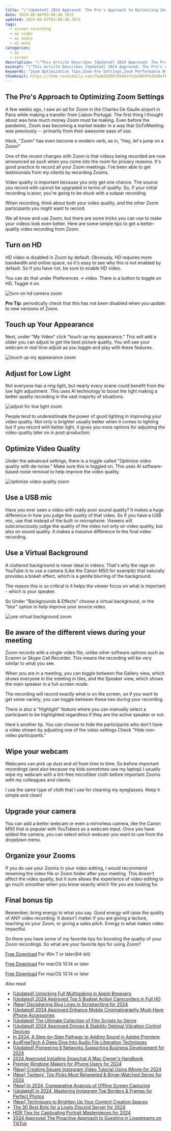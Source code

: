 ```yaml
---
title: "\"[Updated] 2024 Approved  The Pro's Approach to Optimizing Zoom Settings\""
date: 2024-06-06T03:08:48.767Z
updated: 2024-06-07T03:08:48.767Z
tags: 
  - screen-recording
  - ai video
  - ai audio
  - ai auto
categories: 
  - ai
  - screen
description: "\"This Article Describes [Updated] 2024 Approved: The Pro's Approach to Optimizing Zoom Settings\""
excerpt: "\"This Article Describes [Updated] 2024 Approved: The Pro's Approach to Optimizing Zoom Settings\""
keywords: "Zoom Optimization Tips,Zoom Pro Settings,Zoom Performance Boost,Zoom Efficiency Guide,Zoom Usage Techniques,Zoom Best Practices,Zoom Enhancement Strategies"
thumbnail: https://thmb.techidaily.com/7ba02d2067d54837e1bd869f645984fb69141a6a34b2694ff1529f9b0220b04e.jpg
---
```


## The Pro's Approach to Optimizing Zoom Settings

A few weeks ago, I saw an ad for Zoom in the Charles De Gaulle airport in Paris while making a transfer from Lisbon Portugal. The first thing I thought about was how much money Zoom must be making. Even before the pandemic, Zoom was becoming a market leader in a way that GoToMeeting was previously -- primarily from their awesome ease of use.

Heck, "Zoom" has even become a modern verb, as in, “Hey, let's jump on a Zoom!"

One of the recent changes with Zoom is that videos being recorded are now announced as such when you come into the room for privacy reasons. It's good practice to record all your Zoom meetings. I've been able to get testimonials from my clients by recording Zooms.

Video quality is important because you only get one chance. The source you record with cannot be upgraded in terms of quality. So, if your initial recording is poor, you're going to be stuck with a subpar recording.

When recording, think about both your video quality, and the other Zoom participants you might want to record.

We all know and use Zoom, but there are some tricks you can use to make your videos look even better. Here are some simple tips to get a better-quality video recording from Zoom.

## Turn on HD

HD video is disabled in Zoom by default. Obviously, HD requires more bandwidth and online space, so it's easy to see why this is not enabled by default. So if you have not, be sure to enable HD video.

You can do that under Preferences -> video. There is a button to toggle on HD. Toggle it on.

![turn on hd camera zoom](https://images.wondershare.com/filmora/article-images/2022/11/turn-on-hd-camera-zoom.jpg)

**Pro Tip**: periodically check that this has not been disabled when you update to new versions of Zoom.

## Touch up Your Appearance

Next, under "My Video" click "touch up my appearance." This will add a slider you can adjust to get the best picture quality. You will see your webcam in real time adjust as you toggle and play with these features.

![touch up my appearance zoom](https://images.wondershare.com/filmora/article-images/2022/11/touch-up-my-appearance-zoom.jpg)

## Adjust for Low Light

Not everyone has a ring light, but nearly every scene could benefit from the low light adjustment. This uses AI technology to boost the light making a better quality recording in the vast majority of situations.

![adjust for low light zoom](https://images.wondershare.com/filmora/article-images/2022/11/adjust-for-low-light-zoom.jpg)

People tend to underestimate the power of good lighting in improving your video quality. Not only is brighter usually better when it comes to lighting but if you record with better light, it gives you more options for adjusting the video quality later on in post-production.

## Optimize Video Quality

Under the advanced settings, there is a toggle called "Optimize video quality with de-noise." Make sure this is toggled on. This uses AI software-based noise removal to help improve the video quality.

![optimize video quality zoom](https://images.wondershare.com/filmora/article-images/2022/11/optimize-video-quality-zoom.jpg)

## Use a USB mic

Have you ever seen a video with really poor sound quality? It makes a huge difference in how you judge the quality of that video. So if you have a USB mic, use that instead of the built-in microphone. Viewers will subconsciously judge the quality of the video not only on video quality, but also on sound quality. It makes a massive difference to the final video recording.

## Use a Virtual Background

A cluttered background is never ideal in videos. That's why the rage on YouTube is to use a camera (Like the Canon M50 for example) that naturally provides a bokeh effect, which is a gentle blurring of the background.

The reason this is so critical is it helps the viewer focus on what is important - which is your speaker.

So Under "Backgrounds & Effects" choose a virtual background, or the "blur" option to help improve your source video.

![use virtual background zoom](https://images.wondershare.com/filmora/article-images/2022/11/use-virtual-background-zoom.jpg)

## Be aware of the different views during your meeting

Zoom records with a single video file, unlike other software options such as Ecamm or Skype Call Recorder. This means the recording will be very similar to what you see.

When you are in a meeting, you can toggle between the Gallery view, which shows everyone in the meeting in tiles, and the Speaker view, which shows the main speaker in a full-screen mode.

The recording will record exactly what is on the screen, so if you want to get some variety, you can toggle between these two during your recording.

There is also a “Highlight” feature where you can manually select a participant to be highlighted regardless if they are the active speaker or not.

Here's another tip. You can choose to hide the participants who don't have a video stream by adjusting one of the video settings Check "Hide non-video participants."

## Wipe your webcam

Webcams can pick up dust and oil from time to time. So before important recordings (and also because my kids sometimes use my laptop) I usually wipe my webcam with a lint-free microfiber cloth before important Zooms with my colleagues and clients.

I use the same type of cloth that I use for cleaning my eyeglasses. Keep it simple and clean!

## Upgrade your camera

You can add a better webcam or even a mirrorless camera, like the Canon M50 that is popular with YouTubers as a webcam input. Once you have added the camera, you can select which webcam you want to use from the dropdown menu.

## Organize your Zooms

If you do use your Zooms in your video editing, I would recommend renaming the video file or Zoom folder after your meeting. This doesn't affect the video quality, but it sure allows the experience of video editing to go much smoother when you know exactly which file you are looking for.

## Final bonus tip

Remember, bring energy to what you say. Good energy will raise the quality of ANY video recording. It doesn't matter if you are giving a lecture, teaching on your Zoom, or giving a sales pitch. Energy is what makes video impactful.

So there you have some of my favorite tips for boosting the quality of your Zoom recordings. So what are your favorite tips for using Zoom?

[Free Download](https://tools.techidaily.com/wondershare/filmora/download/) For Win 7 or later(64-bit)

[Free Download](https://tools.techidaily.com/wondershare/filmora/download/) For macOS 10.14 or later

[Free Download](https://tools.techidaily.com/wondershare/filmora/download/) For macOS 10.14 or later

<ins class="adsbygoogle"
     style="display:block"
     data-ad-format="autorelaxed"
     data-ad-client="ca-pub-7571918770474297"
     data-ad-slot="1223367746"></ins>

<ins class="adsbygoogle"
     style="display:block"
     data-ad-format="autorelaxed"
     data-ad-client="ca-pub-7571918770474297"
     data-ad-slot="1223367746"></ins>



<ins class="adsbygoogle"
     style="display:block"
     data-ad-client="ca-pub-7571918770474297"
     data-ad-slot="8358498916"
     data-ad-format="auto"
     data-full-width-responsive="true"></ins>


<span class="atpl-alsoreadstyle">Also read:</span>
<div><ul>
<li><a href="https://vp-tips.techidaily.com/updated-unlocking-full-multitasking-in-apple-browsers/"><u>[Updated] Unlocking Full Multitasking in Apple Browsers</u></a></li>
<li><a href="https://vp-tips.techidaily.com/updated-2024-approved-top-5-budget-action-camcorders-in-full-hd/"><u>[Updated] 2024 Approved  Top 5 Budget Action Camcorders in Full HD</u></a></li>
<li><a href="https://vp-tips.techidaily.com/new-deciphering-slug-lines-in-scriptwriting-for-2024/"><u>[New] Deciphering Slug Lines in Scriptwriting for 2024</u></a></li>
<li><a href="https://vp-tips.techidaily.com/updated-2024-approved-enhance-mobile-cinematography-must-have-iphone-accessories/"><u>[Updated] 2024 Approved  Enhance Mobile Cinematography  Must-Have iPhone Accessories</u></a></li>
<li><a href="https://vp-tips.techidaily.com/updated-the-ultimate-collection-of-film-scripts-by-genre/"><u>[Updated] The Ultimate Collection of Film Scripts by Genre</u></a></li>
<li><a href="https://vp-tips.techidaily.com/updated-2024-approved-drones-and-stability-optimal-vibration-control-devices/"><u>[Updated] 2024 Approved  Drones & Stability  Optimal Vibration Control Devices</u></a></li>
<li><a href="https://vp-tips.techidaily.com/in-2024-a-step-by-step-pathway-to-adding-sound-in-adobe-premiere/"><u>In 2024, A Step-by-Step Pathway to Adding Sound in Adobe Premiere</u></a></li>
<li><a href="https://vp-tips.techidaily.com/audfreetech-a-deep-dive-into-audio-file-liberation-techniques/"><u>AudFreeTech  A Deep Dive Into Audio File Liberation Techniques</u></a></li>
<li><a href="https://vp-tips.techidaily.com/updated-pioneering-6-networks-supporting-business-development-for-2024/"><u>[Updated] Pioneering 6 Networks Supporting Business Development for 2024</u></a></li>
<li><a href="https://snapchat-videos.techidaily.com/2024-approved-installing-snapchat-a-mac-owners-handbook/"><u>2024 Approved  Installing Snapchat  A Mac Owner's Handbook</u></a></li>
<li><a href="https://extra-approaches.techidaily.com/premier-ringtone-makers-for-iphone-users-for-2024/"><u>Premier Ringtone Makers for iPhone Users for 2024</u></a></li>
<li><a href="https://instagram-videos.techidaily.com/new-creating-square-instagram-video-tutorial-using-imovie-for-2024/"><u>[New] Creating Square Instagram Video Tutorial Using iMovie for 2024</u></a></li>
<li><a href="https://twitter-videos.techidaily.com/new-twitters-top-picks-most-retweeted-and-binge-watched-series-for-2024/"><u>[New] Twitters' Top Picks  Most Retweeted & Binge-Watched Series for 2024</u></a></li>
<li><a href="https://screen-sharing-recording.techidaily.com/new-in-2024-comparative-analysis-of-offline-screen-capturing/"><u>[New] In 2024, Comparative Analysis of Offline Screen Capturing</u></a></li>
<li><a href="https://instagram-clips.techidaily.com/updated-in-2024-mastering-instagram-top-borders-and-frames-for-perfect-photos/"><u>[Updated] In 2024, Mastering Instagram  Top Borders & Frames for Perfect Photos</u></a></li>
<li><a href="https://facebook-record-videos.techidaily.com/new-techniques-to-brighten-up-your-content-creation-spaces/"><u>[New] Techniques to Brighten Up Your Content Creation Spaces</u></a></li>
<li><a href="https://discord-videos.techidaily.com/the-30-best-bots-for-a-lively-discord-server-for-2024/"><u>The 30 Best Bots for a Lively Discord Server for 2024</u></a></li>
<li><a href="https://some-techniques.techidaily.com/hdr-tips-for-captivating-portrait-masterpieces-for-2024/"><u>HDR Tips for Captivating Portrait Masterpieces for 2024</u></a></li>
<li><a href="https://tiktok-clips.techidaily.com/2024-approved-the-proactive-approach-to-guesting-in-livestreams-on-tiktok/"><u>2024 Approved  The Proactive Approach to Guesting in Livestreams on TikTok</u></a></li>
</ul></div>
